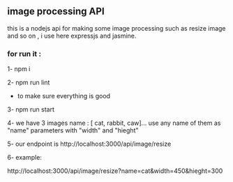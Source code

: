 
## image processing API

this is a nodejs api for making some image processing such as resize image and so on , i use here expressjs and jasmine.

### for run it : 
1- npm i

2- npm run lint
 - to make sure everything is good

3- npm run start

 4- we have 3 images name : [ cat, rabbit, caw]... use any name of them as "name" parameters with "width" and "hieght"

5- our endpoint is http://localhost:3000/api/image/resize

 6- example: 

 http://localhost:3000/api/image/resize?name=cat&width=450&hieght=300